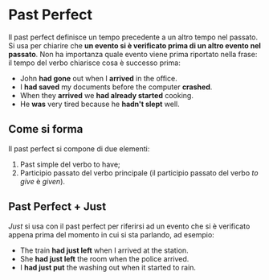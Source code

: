 # Past Perfect

Il past perfect definisce un tempo precedente a un altro tempo nel passato. Si usa per chiarire che **un evento si è verificato prima di un altro evento nel passato**. Non ha importanza quale evento viene prima riportato nella frase: il tempo del verbo chiarisce cosa è successo prima:

* John **had gone** out when I **arrived** in the office.
* I **had saved** my documents before the computer **crashed**.
* When they **arrived** we **had already started** cooking.
* He **was** very tired because he **hadn't slept** well.

## Come si forma

Il past perfect si compone di due elementi:

1. Past simple del verbo to have;
2. Participio passato del verbo principale (il participio passato del verbo _to give_ è _given_).

## Past Perfect + Just

_Just_ si usa con il past perfect per riferirsi ad un evento che si è verificato appena prima del momento in cui si sta parlando, ad esempio:

* The train **had just left** when I arrived at the station.
* She **had just left** the room when the police arrived.
* I **had just put** the washing out when it started to rain.
